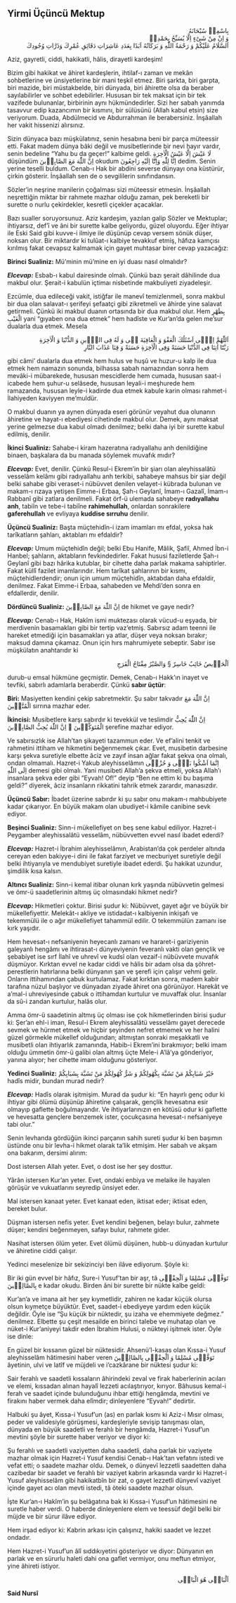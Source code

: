 ## Yirmi Üçüncü Mektup
<p class="arabic" dir="rtl">بِاسْمِهٖ سُبْحَانَهُ<br/> وَ اِنْ مِنْ شَىْءٍ اِلَّا يُسَبِّحُ بِحَمْدِهٖ<br/>اَلسَّلَامُ عَلَيْكُمْ وَ رَحْمَةُ اللّٰهِ وَ بَرَكَاتُهُ اَبَدًا بِعَدَدِ عَاشِرَاتِ دَقَائِقِ عُمْرِكَ وَذَرَّاتِ وُجُودِكَ</p>

Aziz, gayretli, ciddi, hakikatli, hâlis, dirayetli kardeşim!

Bizim gibi hakikat ve âhiret kardeşlerin, ihtilaf-ı zaman ve mekân sohbetlerine ve ünsiyetlerine bir mani teşkil etmez. Biri şarkta, biri garpta, biri mazide, biri müstakbelde, biri dünyada, biri âhirette olsa da beraber sayılabilirler ve sohbet edebilirler. Hususan bir tek maksat için bir tek vazifede bulunanlar, birbirinin aynı hükmündedirler. Sizi her sabah yanımda tasavvur edip kazancımın bir kısmını, bir sülüsünü (Allah kabul etsin) size veriyorum. Duada, Abdülmecid ve Abdurrahman ile berabersiniz. İnşâallah her vakit hissenizi alırsınız.

Sizin dünyaca bazı müşkülatınız, senin hesabına beni bir parça müteessir etti. Fakat madem dünya bâki değil ve musibetlerinde bir nevi hayır vardır, senin bedeline “Yahu bu da geçer!” kalbime geldi. <span class="arabic" dir="rtl">لَا عَيْشَ اِلَّا عَيْشُ الْاٰخِرَةِ</span> düşündüm <span class="arabic" dir="rtl">اِنَّ اللّٰهَ مَعَ الصَّابِرٖينَ</span> okudum <span class="arabic" dir="rtl">اِنَّا لِلّٰهِ وَاِنَّٓا اِلَيْهِ رَاجِعُونَ</span> dedim. Senin yerine teselli buldum. Cenab-ı Hak bir abdini severse dünyayı ona küstürür, çirkin gösterir. İnşâallah sen de o sevgililerin sınıfındansın.

Sözler’in neşrine manilerin çoğalması sizi müteessir etmesin. İnşâallah neşrettiğin miktar bir rahmete mazhar olduğu zaman, pek bereketli bir surette o nurlu çekirdekler, kesretli çiçekler açacaklar.

Bazı sualler soruyorsunuz. Aziz kardeşim, yazılan galip Sözler ve Mektuplar; ihtiyarsız, def’î ve âni bir surette kalbe geliyordu, güzel oluyordu. Eğer ihtiyar ile Eski Said gibi kuvve-i ilmiye ile düşünüp cevap versem sönük düşer, noksan olur. Bir miktardır ki tulûat-ı kalbiye tevakkuf etmiş, hâfıza kamçısı kırılmış fakat cevapsız kalmamak için gayet muhtasar birer cevap yazacağız:

**Birinci Sualiniz:** Mü’minin mü’mine en iyi duası nasıl olmalıdır?

***Elcevap:*** Esbab-ı kabul dairesinde olmalı. Çünkü bazı şerait dâhilinde dua makbul olur. Şerait-i kabulün içtimaı nisbetinde makbuliyeti ziyadeleşir.

Ezcümle, dua edileceği vakit, istiğfar ile manevî temizlenmeli, sonra makbul bir dua olan salavat-ı şerifeyi şefaatçi gibi zikretmeli ve âhirde yine salavat getirmeli. Çünkü iki makbul duanın ortasında bir dua makbul olur. Hem <span class="arabic" dir="rtl">بِظَهْرِ الْغَيْبِ</span> yani “gıyaben ona dua etmek” hem hadîste ve Kur’an’da gelen me’sur dualarla dua etmek. Mesela

<p class="arabic" dir="rtl">اَللّٰهُمَّ اِنّٖى اَسْئَلُكَ الْعَفْوَ وَ الْعَافِيَةَ لٖى وَ لَهُ فِى الدّٖينِ وَ الدُّنْيَا وَ الْاٰخِرَةِ<br/>رَبَّنَٓا اٰتِنَا فِى الدُّنْيَا حَسَنَةً وَفِى الْاٰخِرَةِ حَسَنَةً وَ قِنَا عَذَابَ النَّارِ</p>

gibi câmi’ dualarla dua etmek hem hulus ve huşû ve huzur-u kalp ile dua etmek hem namazın sonunda, bilhassa sabah namazından sonra hem mevâki-i mübarekede, hususan mescidlerde hem cumada, hususan saat-i icabede hem şuhur-u selâsede, hususan leyali-i meşhurede hem ramazanda, hususan leyle-i kadirde dua etmek kabule karin olması rahmet-i İlahiyeden kaviyyen me’muldür.

O makbul duanın ya aynen dünyada eseri görünür veyahut dua olunanın âhiretine ve hayat-ı ebediyesi cihetinde makbul olur. Demek, aynı maksat yerine gelmezse dua kabul olmadı denilmez; belki daha iyi bir surette kabul edilmiş, denilir.

**İkinci Sualiniz:** Sahabe-i kiram hazeratına radıyallahu anh denildiğine binaen, başkalara da bu manada söylemek muvafık mıdır?

***Elcevap:*** Evet, denilir. Çünkü Resul-i Ekrem’in bir şiarı olan aleyhissalâtü vesselâm kelâmı gibi radıyallahu anh terkibi, sahabeye mahsus bir şiar değil belki sahabe gibi veraset-i nübüvvet denilen velayet-i kübrada bulunan ve makam-ı rızaya yetişen Eimme-i Erbaa, Şah-ı Geylanî, İmam-ı Gazalî, İmam-ı Rabbanî gibi zatlara denilmeli. Fakat örf-ü ulemada sahabeye **radıyallahu anh**, tabiîn ve tebe-i tabiîne **rahimehullah**, onlardan sonrakilere **gaferehullah** ve evliyaya **kuddise sırruhu** denilir.

**Üçüncü Sualiniz:** Başta müçtehidîn-i izam imamları mı efdal, yoksa hak tarîkatların şahları, aktabları mı efdaldir?

***Elcevap:*** Umum müçtehidîn değil; belki Ebu Hanife, Mâlik, Şafiî, Ahmed İbn-i Hanbel; şahların, aktabların fevkindedirler. Fakat hususi faziletlerde Şah-ı Geylanî gibi bazı hârika kutublar, bir cihette daha parlak makama sahiptirler. Fakat küllî fazilet imamlarındır. Hem tarîkat şahlarının bir kısmı, müçtehidlerdendir; onun için umum müçtehidîn, aktabdan daha efdaldir, denilmez. Fakat Eimme-i Erbaa, sahabeden ve Mehdi’den sonra en efdallerdir, denilir.

**Dördüncü Sualiniz:** <span class="arabic" dir="rtl">اِنَّ اللّٰهَ مَعَ الصَّابِرٖينَ</span> de hikmet ve gaye nedir?

***Elcevap:*** Cenab-ı Hak, Hakîm ismi muktezası olarak vücud-u eşyada, bir merdivenin basamakları gibi bir tertip vaz’etmiş. Sabırsız adam teenni ile hareket etmediği için basamakları ya atlar, düşer veya noksan bırakır; maksud damına çıkamaz. Onun için hırs mahrumiyete sebeptir. Sabır ise müşkülatın anahtarıdır ki

<p class="arabic" dir="rtl">اَلْحَرٖيصُ خَائِبٌ خَاسِرٌ § وَالصَّبْرُ مِفْتَاحُ الْفَرَجِ</p>

durub-u emsal hükmüne geçmiştir. Demek, Cenab-ı Hakk’ın inayet ve tevfiki, sabırlı adamlarla beraberdir. Çünkü **sabır üçtür**:

**Biri:** Masiyetten kendini çekip sabretmektir. Şu sabır takvadır <span class="arabic" dir="rtl">اِنَّ اللّٰهَ مَعَ الْمُتَّقٖينَ</span> sırrına mazhar eder.

**İkincisi:** Musibetlere karşı sabırdır ki tevekkül ve teslimdir <span class="arabic" dir="rtl">اِنَّ اللّٰهَ يُحِبُّ الْمُتَوَكِّلٖينَ ۞ اِنَّ اللّٰهَ يُحِبُّ الصَّابِرٖينَ</span> şerefine mazhar ediyor.

Ve sabırsızlık ise Allah’tan şikayeti tazammun eder. Ve ef’alini tenkit ve rahmetini ittiham ve hikmetini beğenmemek çıkar. Evet, musibetin darbesine karşı şekva suretiyle elbette âciz ve zayıf insan ağlar fakat şekva ona olmalı, ondan olmamalı. Hazret-i Yakub aleyhisselâmın <span class="arabic" dir="rtl">اِنَّمَا اَشْكُوا بَثّٖى وَ حُزْنٖى اِلَى اللّٰهِ</span> demesi gibi olmalı. Yani musibeti Allah’a şekva etmeli, yoksa Allah’ı insanlara şekva eder gibi “Eyvah! Of!” deyip “Ben ne ettim ki bu başıma geldi?” diyerek, âciz insanların rikkatini tahrik etmek zarardır, manasızdır.

**Üçüncü Sabır:** İbadet üzerine sabırdır ki şu sabır onu makam-ı mahbubiyete kadar çıkarıyor. En büyük makam olan ubudiyet-i kâmile canibine sevk ediyor.

**Beşinci Sualiniz:** Sinn-i mükellefiyet on beş sene kabul ediliyor. Hazret-i Peygamber aleyhissalâtü vesselâm, nübüvvetten evvel nasıl ibadet ederdi?

***Elcevap:*** Hazret-i İbrahim aleyhisselâmın, Arabistan’da çok perdeler altında cereyan eden bakiyye-i dini ile fakat farziyet ve mecburiyet suretiyle değil belki ihtiyarıyla ve mendubiyet suretiyle ibadet ederdi. Şu hakikat uzundur, şimdilik kısa kalsın.

**Altıncı Sualiniz:** Sinn-i kemal itibar olunan kırk yaşında nübüvvetin gelmesi ve ömr-ü saadetlerinin altmış üç olmasındaki hikmet nedir?

***Elcevap:*** Hikmetleri çoktur. Birisi şudur ki: Nübüvvet, gayet ağır ve büyük bir mükellefiyettir. Melekât-ı akliye ve istidadat-ı kalbiyenin inkişafı ve tekemmülü ile o ağır mükellefiyet tahammül edilir. O tekemmülün zamanı ise kırk yaşıdır.

Hem hevesat-ı nefsaniyenin heyecanlı zamanı ve hararet-i gariziyenin galeyanlı hengâmı ve ihtirasat-ı dünyeviyenin feveranlı vakti olan gençlik ve şebabiyet ise sırf İlahî ve uhrevî ve kudsî olan vezaif-i nübüvvete muvafık düşmüyor. Kırktan evvel ne kadar ciddi ve hâlis bir adam olsa da şöhret-perestlerin hatırlarına belki dünyanın şan ve şerefi için çalışır vehmi gelir. Onların ittihamından çabuk kurtulamaz. Fakat kırktan sonra, madem kabir tarafına nüzul başlıyor ve dünyadan ziyade âhiret ona görünüyor. Harekât ve a’mal-i uhreviyesinde çabuk o ittihamdan kurtulur ve muvaffak olur. İnsanlar da sû-i zandan kurtulur, halâs olur.

Amma ömr-ü saadetinin altmış üç olması ise çok hikmetlerinden birisi şudur ki: Şer’an ehl-i iman, Resul-i Ekrem aleyhissalâtü vesselâmı gayet derecede sevmek ve hürmet etmek ve hiçbir şeyinden nefret etmemek ve her halini güzel görmekle mükellef olduğundan; altmıştan sonraki meşakkatli ve musibetli olan ihtiyarlık zamanında, Habib-i Ekrem’ini bırakmıyor; belki imam olduğu ümmetin ömr-ü galibi olan altmış üçte Mele-i A’lâ’ya gönderiyor, yanına alıyor; her cihette imam olduğunu gösteriyor.

**Yedinci Sualiniz:** <span class="arabic" dir="rtl">خَيْرُ شَبَابِكُمْ مَنْ تَشَبَّهَ بِكُهُولِكُمْ وَ شَرُّ كُهُولِكُمْ مَنْ تَشَبَّهَ بِشَبَابِكُمْ</span> hadîs midir, bundan murad nedir?

***Elcevap:*** Hadîs olarak işitmişim. Murad da şudur ki: “En hayırlı genç odur ki ihtiyar gibi ölümü düşünüp âhiretine çalışarak, gençlik hevesatına esir olmayıp gaflette boğulmayandır. Ve ihtiyarlarınızın en kötüsü odur ki gaflette ve hevesatta gençlere benzemek ister, çocukçasına hevesat-ı nefsaniyeye tabi olur.”

Senin levhanda gördüğün ikinci parçanın sahih sureti şudur ki ben başımın üstünde onu bir levha-i hikmet olarak ta’lik etmişim. Her sabah ve akşam ona bakarım, dersimi alırım:

Dost istersen Allah yeter. Evet, o dost ise her şey dosttur.

Yârân istersen Kur’an yeter. Evet, ondaki enbiya ve melaike ile hayalen görüşür ve vukuatlarını seyredip ünsiyet eder.

Mal istersen kanaat yeter. Evet kanaat eden, iktisat eder; iktisat eden, bereket bulur.

Düşman istersen nefis yeter. Evet kendini beğenen, belayı bulur, zahmete düşer; kendini beğenmeyen, safayı bulur, rahmete gider.

Nasihat istersen ölüm yeter. Evet ölümü düşünen, hubb-u dünyadan kurtulur ve âhiretine ciddi çalışır.

Yedinci meselenize bir sekizinciyi ben ilâve ediyorum. Şöyle ki:

Bir iki gün evvel bir hâfız, Sure-i Yusuf’tan bir aşr, tâ <span class="arabic" dir="rtl">تَوَفَّنٖى مُسْلِمًا وَ اَلْحِقْنٖى بِالصَّالِحٖينَ</span> e kadar okudu. Birden âni bir surette bir nükte kalbe geldi:

Kur’an’a ve imana ait her şey kıymetlidir, zahiren ne kadar küçük olursa olsun kıymetçe büyüktür. Evet, saadet-i ebediyeye yardım eden küçük değildir. Öyle ise “Şu küçük bir nüktedir, şu izaha ve ehemmiyete değmez.” denilmez. Elbette şu çeşit mesailde en birinci talebe ve muhatap olan ve nüket-i Kur’aniyeyi takdir eden İbrahim Hulusi, o nükteyi işitmek ister. Öyle ise dinle:

En güzel bir kıssanın güzel bir nüktesidir. Ahsenü’l-kasas olan Kıssa-i Yusuf aleyhisselâm hâtimesini haber veren <span class="arabic" dir="rtl">تَوَفَّنٖى مُسْلِمًا وَ اَلْحِقْنٖى بِالصَّالِحٖينَ</span> âyetinin, ulvi ve latîf ve müjdeli ve i’cazkârane bir nüktesi şudur ki:

Sair ferahlı ve saadetli kıssaların âhirindeki zeval ve firak haberlerinin acıları ve elemi, kıssadan alınan hayalî lezzeti acılaştırıyor, kırıyor. Bâhusus kemal-i ferah ve saadet içinde bulunduğunu ihbar ettiği hengâmda, mevtini ve firakını haber vermek daha elîmdir; dinleyenlere “Eyvah!” dedirtir.

Halbuki şu âyet, Kıssa-i Yusuf’un (as) en parlak kısmı ki Aziz-i Mısır olması, peder ve validesiyle görüşmesi, kardeşleriyle sevişip tanışması olan, dünyada en büyük saadetli ve ferahlı bir hengâmda, Hazret-i Yusuf’un mevtini şöyle bir surette haber veriyor ve diyor ki:

Şu ferahlı ve saadetli vaziyetten daha saadetli, daha parlak bir vaziyete mazhar olmak için Hazret-i Yusuf kendisi Cenab-ı Hak’tan vefatını istedi ve vefat etti; o saadete mazhar oldu. Demek, o dünyevî lezzetli saadetten daha cazibedar bir saadet ve ferahlı bir vaziyet kabrin arkasında vardır ki Hazret-i Yusuf aleyhisselâm gibi hakikatbîn bir zat, o gayet lezzetli dünyevî vaziyet içinde gayet acı olan mevti istedi, tâ öteki saadete mazhar olsun.

İşte Kur’an-ı Hakîm’in şu belâgatına bak ki Kıssa-i Yusuf’un hâtimesini ne suretle haber verdi. O haberde dinleyenlere elem ve teessüf değil belki bir müjde ve bir sürur ilâve ediyor.

Hem irşad ediyor ki: Kabrin arkası için çalışınız, hakiki saadet ve lezzet ondadır.

Hem Hazret-i Yusuf’un âlî sıddıkıyetini gösteriyor ve diyor: Dünyanın en parlak ve en sürurlu haleti dahi ona gaflet vermiyor, onu meftun etmiyor, yine âhireti istiyor.

<p class="arabic" dir="rtl">اَلْبَاقٖى هُوَ الْبَاقٖى</p>

**Said Nursî**

